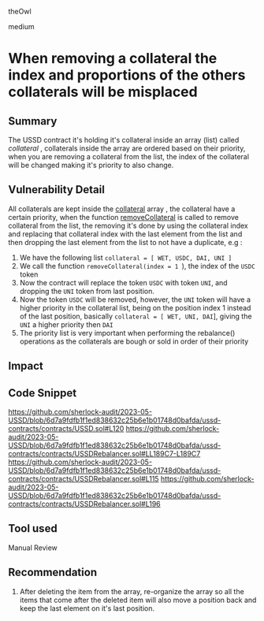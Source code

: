 theOwl

medium

# When removing a collateral the index and proportions of the others collaterals will be misplaced

## Summary
The USSD contract it's holding it's collateral inside an array (list) called _collateral_ , collaterals inside the array are ordered based on their priority, when you are removing a collateral from the list, the index of the collateral will be changed making it's priority to also change.
## Vulnerability Detail
All collaterals are kept inside the [collateral](https://github.com/sherlock-audit/2023-05-USSD/blob/6d7a9fdfb1f1ed838632c25b6e1b01748d0bafda/ussd-contracts/contracts/USSD.sol#L73) array , the collateral have a certain priority, when the function [removeCollateral](https://github.com/sherlock-audit/2023-05-USSD/blob/6d7a9fdfb1f1ed838632c25b6e1b01748d0bafda/ussd-contracts/contracts/USSD.sol#L120) is called to remove collateral from the list, the removing it's done by using the collateral index and replacing that collateral index with the last element from the list and then dropping the last element from the list to not have a duplicate, 
e.g : 
1. We have the following list `collateral = [ WET, USDC, DAI, UNI ] `
2. We call the function `removeCollateral(index = 1 `),  the index of the `USDC` token
3. Now the contract will replace the token `USDC` with token `UNI`, and dropping the `UNI` token from last position. 
4. Now the token `USDC` will be removed, however, the `UNI` token will have a higher priority in the collateral list, being on the position index 1 instead of the last position, basically `collateral = [ WET, UNI, DAI`], giving the `UNI` a higher priority then `DAI`
5. The priority list is very important when performing the rebalance() operations as the collaterals are bough or sold in order of their priority 
 
## Impact

## Code Snippet
https://github.com/sherlock-audit/2023-05-USSD/blob/6d7a9fdfb1f1ed838632c25b6e1b01748d0bafda/ussd-contracts/contracts/USSD.sol#L120
https://github.com/sherlock-audit/2023-05-USSD/blob/6d7a9fdfb1f1ed838632c25b6e1b01748d0bafda/ussd-contracts/contracts/USSDRebalancer.sol#LL189C7-L189C7
https://github.com/sherlock-audit/2023-05-USSD/blob/6d7a9fdfb1f1ed838632c25b6e1b01748d0bafda/ussd-contracts/contracts/USSDRebalancer.sol#L115
https://github.com/sherlock-audit/2023-05-USSD/blob/6d7a9fdfb1f1ed838632c25b6e1b01748d0bafda/ussd-contracts/contracts/USSDRebalancer.sol#L196

## Tool used

Manual Review

## Recommendation
1. After deleting the item from the array, re-organize the array so all the items that come after the deleted item will also move a position back and keep the last element on it's last position.